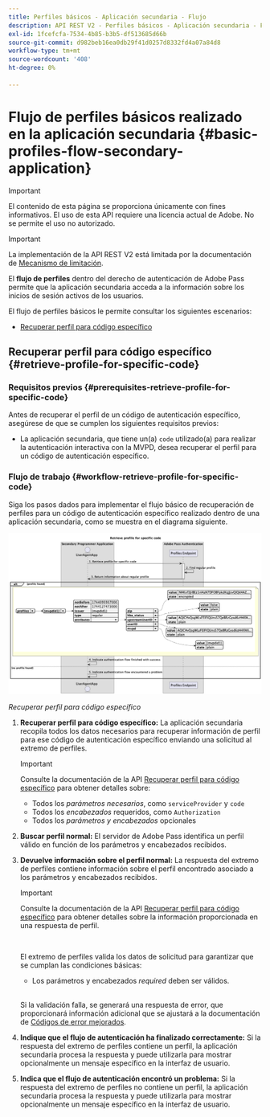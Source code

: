 ```yaml
---
title: Perfiles básicos - Aplicación secundaria - Flujo
description: API REST V2 - Perfiles básicos - Aplicación secundaria - Flujo
exl-id: 1fcefcfa-7534-4b85-b3b5-df513685d66b
source-git-commit: d982beb16ea0db29f41d0257d8332fd4a07a84d8
workflow-type: tm+mt
source-wordcount: '408'
ht-degree: 0%

---
```


# Flujo de perfiles básicos realizado en la aplicación secundaria {#basic-profiles-flow-secondary-application}

>[!IMPORTANT]
>
> El contenido de esta página se proporciona únicamente con fines informativos. El uso de esta API requiere una licencia actual de Adobe. No se permite el uso no autorizado.

>[!IMPORTANT]
>
> La implementación de la API REST V2 está limitada por la documentación de [Mecanismo de limitación](/help/authentication/integration-guide-programmers/throttling-mechanism.md).

El **flujo de perfiles** dentro del derecho de autenticación de Adobe Pass permite que la aplicación secundaria acceda a la información sobre los inicios de sesión activos de los usuarios.

El flujo de perfiles básicos le permite consultar los siguientes escenarios:

* [Recuperar perfil para código específico](#retrieve-profile-for-specific-code)

## Recuperar perfil para código específico {#retrieve-profile-for-specific-code}

### Requisitos previos {#prerequisites-retrieve-profile-for-specific-code}

Antes de recuperar el perfil de un código de autenticación específico, asegúrese de que se cumplen los siguientes requisitos previos:

* La aplicación secundaria, que tiene un(a) `code` utilizado(a) para realizar la autenticación interactiva con la MVPD, desea recuperar el perfil para un código de autenticación específico.

### Flujo de trabajo {#workflow-retrieve-profile-for-specific-code}

Siga los pasos dados para implementar el flujo básico de recuperación de perfiles para un código de autenticación específico realizado dentro de una aplicación secundaria, como se muestra en el diagrama siguiente.

![Recuperar perfil para código específico](../../../../../assets/rest-api-v2/flows/basic-access-flows/rest-api-v2-retrieve-profile-within-secondary-application-for-specific-code.png)

*Recuperar perfil para código específico*

1. **Recuperar perfil para código específico:** La aplicación secundaria recopila todos los datos necesarios para recuperar información de perfil para ese código de autenticación específico enviando una solicitud al extremo de perfiles.

   >[!IMPORTANT]
   >
   > Consulte la documentación de la API [Recuperar perfil para código específico](../../apis/profiles-apis/rest-api-v2-profiles-apis-retrieve-profile-for-specific-code.md) para obtener detalles sobre:
   >
   > * Todos los _parámetros necesarios_, como `serviceProvider` y `code`
   > * Todos los _encabezados_ requeridos, como `Authorization`
   > * Todos los _parámetros y encabezados_ opcionales

1. **Buscar perfil normal:** El servidor de Adobe Pass identifica un perfil válido en función de los parámetros y encabezados recibidos.

1. **Devuelve información sobre el perfil normal:** La respuesta del extremo de perfiles contiene información sobre el perfil encontrado asociado a los parámetros y encabezados recibidos.

   >[!IMPORTANT]
   >
   > Consulte la documentación de la API [Recuperar perfil para código específico](../../apis/profiles-apis/rest-api-v2-profiles-apis-retrieve-profile-for-specific-code.md) para obtener detalles sobre la información proporcionada en una respuesta de perfil.
   > 
   > <br/>
   > 
   > El extremo de perfiles valida los datos de solicitud para garantizar que se cumplan las condiciones básicas:
   >
   > * Los parámetros y encabezados _required_ deben ser válidos.
   >
   > <br/>
   > 
   > Si la validación falla, se generará una respuesta de error, que proporcionará información adicional que se ajustará a la documentación de [Códigos de error mejorados](../../../../features-standard/error-reporting/enhanced-error-codes.md).

1. **Indique que el flujo de autenticación ha finalizado correctamente:** Si la respuesta del extremo de perfiles contiene un perfil, la aplicación secundaria procesa la respuesta y puede utilizarla para mostrar opcionalmente un mensaje específico en la interfaz de usuario.

1. **Indica que el flujo de autenticación encontró un problema:** Si la respuesta del extremo de perfiles no contiene un perfil, la aplicación secundaria procesa la respuesta y puede utilizarla para mostrar opcionalmente un mensaje específico en la interfaz de usuario.
